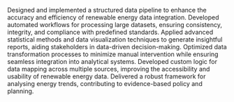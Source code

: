 Designed and implemented a structured data pipeline to enhance the accuracy and efficiency of renewable energy data integration. Developed automated workflows for processing large datasets, ensuring consistency, integrity, and compliance with predefined standards. Applied advanced statistical methods and data visualization techniques to generate insightful reports, aiding stakeholders in data-driven decision-making. Optimized data transformation processes to minimize manual intervention while ensuring seamless integration into analytical systems. Developed custom logic for data mapping across multiple sources, improving the accessibility and usability of renewable energy data. Delivered a robust framework for analysing energy trends, contributing to evidence-based policy and planning.
